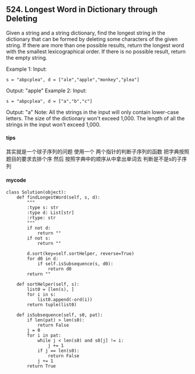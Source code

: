 ## 524. Longest Word in Dictionary through Deleting

Given a string and a string dictionary, find the longest string in the dictionary that can be formed by deleting some characters of the given string. If there are more than one possible results, return the longest word with the smallest lexicographical order. If there is no possible result, return the empty string.

Example 1:
Input:

```
s = "abpcplea", d = ["ale","apple","monkey","plea"]
```

Output: 
"apple"
Example 2:
Input:

```
s = "abpcplea", d = ["a","b","c"]
```

Output: 
"a"
Note:
All the strings in the input will only contain lower-case letters.
The size of the dictionary won't exceed 1,000.
The length of all the strings in the input won't exceed 1,000.

#### tips
其实就是一个球子序列的问题 使用一个 两个指针的判断子序列的函数 把字典按照题目的要求去排个序 然后 按照字典中的顺序从中拿出单词去 判断是不是s的子序列

#### mycode

```
class Solution(object):
    def findLongestWord(self, s, d):
        """
        :type s: str
        :type d: List[str]
        :rtype: str
        """
        if not d:
            return ""
        if not s:
            return ""
        
        d.sort(key=self.sortHelper, reverse=True)
        for d0 in d:
            if self.isSubsequence(s, d0):
                return d0
        return ""

    def sortHelper(self, s):
        list0 = [len(s), ]
        for i in s:
            list0.append(-ord(i))
        return tuple(list0)

    def isSubsequence(self, s0, pat):
        if len(pat) > len(s0):
            return False
        j = 0
        for i in pat:
            while j < len(s0) and s0[j] != i:
                j += 1
            if j == len(s0):
                return False
            j += 1
        return True
```
